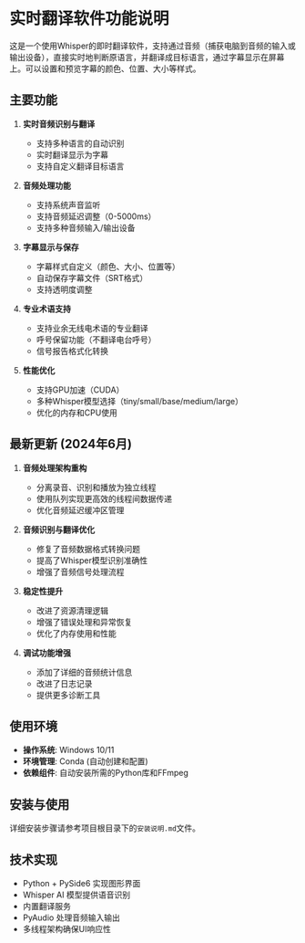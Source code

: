 # 实时翻译软件功能说明

这是一个使用Whisper的即时翻译软件，支持通过音频（捕获电脑到音频的输入或输出设备），直接实时地判断原语言，并翻译成目标语言，通过字幕显示在屏幕上。可以设置和预览字幕的颜色、位置、大小等样式。

## 主要功能

1. **实时音频识别与翻译**
   - 支持多种语言的自动识别
   - 实时翻译显示为字幕
   - 支持自定义翻译目标语言

2. **音频处理功能**
   - 支持系统声音监听
   - 支持音频延迟调整（0-5000ms）
   - 支持多种音频输入/输出设备

3. **字幕显示与保存**
   - 字幕样式自定义（颜色、大小、位置等）
   - 自动保存字幕文件（SRT格式）
   - 支持透明度调整

4. **专业术语支持**
   - 支持业余无线电术语的专业翻译
   - 呼号保留功能（不翻译电台呼号）
   - 信号报告格式化转换

5. **性能优化**
   - 支持GPU加速（CUDA）
   - 多种Whisper模型选择（tiny/small/base/medium/large）
   - 优化的内存和CPU使用

## 最新更新 (2024年6月)

1. **音频处理架构重构**
   - 分离录音、识别和播放为独立线程
   - 使用队列实现更高效的线程间数据传递
   - 优化音频延迟缓冲区管理

2. **音频识别与翻译优化**
   - 修复了音频数据格式转换问题
   - 提高了Whisper模型识别准确性
   - 增强了音频信号处理流程

3. **稳定性提升**
   - 改进了资源清理逻辑
   - 增强了错误处理和异常恢复
   - 优化了内存使用和性能

4. **调试功能增强**
   - 添加了详细的音频统计信息
   - 改进了日志记录
   - 提供更多诊断工具

## 使用环境

- **操作系统**: Windows 10/11
- **环境管理**: Conda (自动创建和配置)
- **依赖组件**: 自动安装所需的Python库和FFmpeg

## 安装与使用

详细安装步骤请参考项目根目录下的`安装说明.md`文件。

## 技术实现

- Python + PySide6 实现图形界面
- Whisper AI 模型提供语音识别
- 内置翻译服务
- PyAudio 处理音频输入输出
- 多线程架构确保UI响应性
